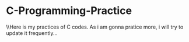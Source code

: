 # C-Programming-Practice
\\\Here is my practices of C codes. As i am gonna pratice more, i will try to update it frequently...
